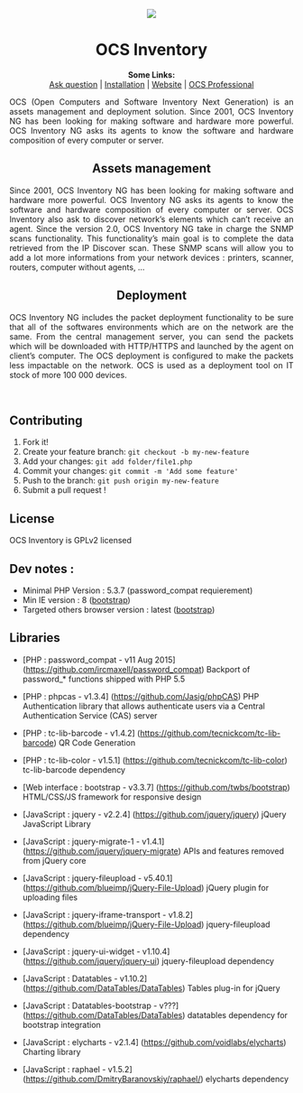 <p align="center">
  <img src="https://repository-images.githubusercontent.com/191017101/a1c93380-8aa7-11e9-9d96-f62021232e0b">
</p>

<h1 align="center">OCS Inventory</h1>
<p align="center">
  <b>Some Links:</b><br>
  <a href="http://ask.ocsinventory-ng.org">Ask question</a> |
  <a href="#COMMING_SOON_STAY_CONNECTED">Installation</a> |
  <a href="https://www.ocsinventory-ng.org/?utm_source=github-ocs">Website</a> |
  <a href="https://www.ocsinventory-ng.org/en/#ocs-pro-en">OCS Professional</a>
</p>

<p align='justify'>
OCS (Open Computers and Software Inventory Next Generation) is an assets management and deployment solution.
Since 2001, OCS Inventory NG has been looking for making software and hardware more powerful.
OCS Inventory NG asks its agents to know the software and hardware composition of every computer or server.
</p>




<h2 align="center">Assets management</h2>
<p align='justify'>
Since 2001, OCS Inventory NG has been looking for making software and hardware more powerful. OCS Inventory NG asks its agents to know the software and hardware composition of every computer or server. OCS Inventory also ask to discover network’s elements which can’t receive an agent. Since the version 2.0, OCS Inventory NG take in charge the SNMP scans functionality.
This functionality’s main goal is to complete the data retrieved from the IP Discover scan. These SNMP scans will allow you to add a lot more informations from your network devices : printers, scanner, routers, computer without agents, …
</p>

<h2 align="center">Deployment</h2>
<p align='justify'>
OCS Inventory NG includes the packet deployment functionality to be sure that all of the softwares environments which are on the network are the same. From the central management server, you can send the packets which will be downloaded with HTTP/HTTPS and launched by the agent on client’s computer. The OCS deployment is configured to make the packets less impactable on the network. OCS is used as a deployment tool on IT stock of more 100 000 devices.
</p>
<br />

## Contributing

1. Fork it!
2. Create your feature branch: `git checkout -b my-new-feature`
3. Add your changes: `git add folder/file1.php`
4. Commit your changes: `git commit -m 'Add some feature'`
5. Push to the branch: `git push origin my-new-feature`
6. Submit a pull request !

## License

OCS Inventory is GPLv2 licensed

## Dev notes :
  - Minimal PHP Version : 5.3.7 (password_compat requierement)
  - Min IE version : 8 ([bootstrap](http://getbootstrap.com/getting-started/#support))
  - Targeted others browser version : latest ([bootstrap](http://getbootstrap.com/getting-started/#support))

## Libraries
  - [PHP : password_compat - v11 Aug 2015] (https://github.com/ircmaxell/password_compat) Backport of password_* functions shipped with PHP 5.5
  - [PHP : phpcas - v1.3.4] (https://github.com/Jasig/phpCAS) PHP Authentication library that allows authenticate users via a Central Authentication Service (CAS) server
  - [PHP : tc-lib-barcode - v1.4.2] (https://github.com/tecnickcom/tc-lib-barcode) QR Code Generation
  - [PHP : tc-lib-color - v1.5.1] (https://github.com/tecnickcom/tc-lib-color) tc-lib-barcode dependency

  - [Web interface : bootstrap - v3.3.7] (https://github.com/twbs/bootstrap) HTML/CSS/JS framework for responsive design

  - [JavaScript : jquery - v2.2.4] (https://github.com/jquery/jquery) jQuery JavaScript Library
  - [JavaScript : jquery-migrate-1 - v1.4.1] (https://github.com/jquery/jquery-migrate) APIs and features removed from jQuery core
  - [JavaScript : jquery-fileupload - v5.40.1] (https://github.com/blueimp/jQuery-File-Upload) jQuery plugin for uploading files
  - [JavaScript : jquery-iframe-transport - v1.8.2] (https://github.com/blueimp/jQuery-File-Upload) jquery-fileupload dependency
  - [JavaScript : jquery-ui-widget - v1.10.4] (https://github.com/jquery/jquery-ui) jquery-fileupload dependency
  - [JavaScript : Datatables - v1.10.2] (https://github.com/DataTables/DataTables) Tables plug-in for jQuery
  - [JavaScript : Datatables-bootstrap - v???] (https://github.com/DataTables/DataTables) datatables dependency for bootstrap integration

  - [JavaScript : elycharts - v2.1.4] (https://github.com/voidlabs/elycharts) Charting library
  - [JavaScript : raphael - v1.5.2] (https://github.com/DmitryBaranovskiy/raphael/) elycharts dependency
